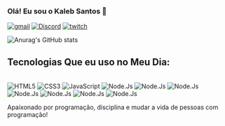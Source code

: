
### Olá! Eu sou o Kaleb Santos 🖖

[![gmail](https://img.shields.io/badge/Gmail-D14836?style=for-the-badge&logo=gmail&logoColor=white)](https://www.gmail.com)
[![Discord](https://img.shields.io/badge/Discord-7289DA?style=for-the-badge&logo=discord&logoColor=white)](https://www.discord.com)
[![twitch](https://img.shields.io/badge/Twitch-9146FF?style=for-the-badge&logo=twitch&logoColor=white)](https://www.twich.com)

![Anurag's GitHub stats](https://github-readme-stats.vercel.app/api?username=kalebzaki4&show_icons=true&theme=transparent)

## Tecnologias Que eu uso no Meu Dia:   

<div style="display: inline_block"><br>
<img alt="HTML5" src="https://img.shields.io/badge/HTML5-E34F26?style=for-the-badge&logo=html5&logoColor=white"/>
<img alt="CSS3" src="https://img.shields.io/badge/CSS3-1572B6?style=for-the-badge&logo=css3&logoColor=white"/>
<img alt="JavaScript" src="https://img.shields.io/badge/JavaScript-323330?style=for-the-badge&logo=javascript&logoColor=F7DF1E"/>
<img alt="Node.Js" src="https://img.shields.io/badge/Node.js-43853D?style=for-the-badge&logo=node.js&logoColor=white"/>
  <img alt="Node.Js" src="https://img.shields.io/badge/Sass-CC6699?style=for-the-badge&logo=sass&logoColor=white"/>
    <img alt="Node.Js" src="https://img.shields.io/badge/React-20232A?style=for-the-badge&logo=react&logoColor=61DAFB"/>
    <img alt="Node.Js" src="https://img.shields.io/badge/Angular-DD0031?style=for-the-badge&logo=angular&logoColor=white"/>
    <img alt="Node.Js" src="https://img.shields.io/badge/Bootstrap-563D7C?style=for-the-badge&logo=bootstrap&logoColor=white"/>
      <img alt="Node.Js" src="https://img.shields.io/badge/TypeScript-007ACC?style=for-the-badge&logo=typescript&logoColor=white"/>
    <img alt="Node.Js" src="https://img.shields.io/badge/Java-ED8B00?style=for-the-badge&logo=openjdk&logoColor=white"/>
  

</div>



Apaixonado por programação, disciplina e mudar a vida de pessoas com programação!
